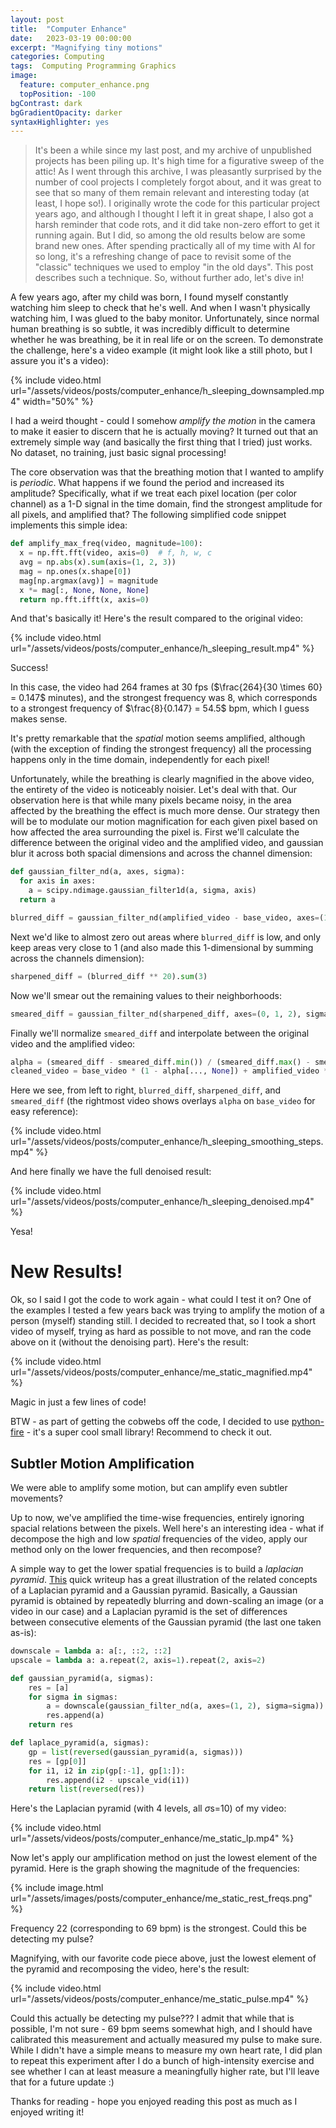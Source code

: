 ```yaml
---
layout: post
title:  "Computer Enhance"
date:   2023-03-19 00:00:00
excerpt: "Magnifying tiny motions"
categories: Computing
tags:  Computing Programming Graphics
image:
  feature: computer_enhance.png
  topPosition: -100
bgContrast: dark
bgGradientOpacity: darker
syntaxHighlighter: yes
---
```


> It's been a while since my last post, and my archive of unpublished projects has been piling up. It's high time for a figurative sweep of the attic! As I went through this archive, I was pleasantly surprised by the number of cool projects I completely forgot about, and it was great to see that so many of them remain relevant and interesting today (at least, I hope so!).  I originally wrote the code for this particular project years ago, and although I thought I left it in great shape, I also got a harsh reminder that code rots, and it did take non-zero effort to get it running again. But I did, so among the old results below are some brand new ones. After spending practically all of my time with AI for so long, it's a refreshing change of pace to revisit some of the "classic" techniques we used to employ "in the old days". This post describes such a technique. So, without further ado, let's dive in!

A few years ago, after my child was born, I found myself constantly watching him sleep to check that he's well. And when I wasn't physically watching him, I was glued to the baby monitor. Unfortunately, since normal human breathing is so subtle, it was incredibly difficult to determine whether he was breathing, be it in real life or on the screen. To demonstrate the challenge, here's a video example (it might look like a still photo, but I assure you it's a video):

{% include video.html url="/assets/videos/posts/computer_enhance/h_sleeping_downsampled.mp4" width="50%" %}

I had a weird thought - could I somehow _amplify the motion_ in the camera to make it easier to discern that he is actually moving? It turned out that an extremely simple way (and basically the first thing that I tried) just works. No dataset, no training, just basic signal processing!

The core observation was that the breathing motion that I wanted to amplify is _periodic_. What happens if we found the period and increased its amplitude? Specifically, what if we treat each pixel location (per color channel) as a 1-D signal in the time domain, find the strongest amplitude for all pixels, and amplified that? The following simplified code snippet implements this simple idea:

```python
def amplify_max_freq(video, magnitude=100):
  x = np.fft.fft(video, axis=0)  # f, h, w, c
  avg = np.abs(x).sum(axis=(1, 2, 3))
  mag = np.ones(x.shape[0])
  mag[np.argmax(avg)] = magnitude
  x *= mag[:, None, None, None]
  return np.fft.ifft(x, axis=0)
```

And that's basically it! Here's the result compared to the original video:

{% include video.html url="/assets/videos/posts/computer_enhance/h_sleeping_result.mp4" %}

Success!

In this case, the video had 264 frames at 30 fps ($\frac{264}{30 \times 60} = 0.147$ minutes), and the strongest frequency was 8, which corresponds to a strongest frequency of $\frac{8}{0.147} = 54.5$ bpm, which I guess makes sense.

It's pretty remarkable that the _spatial_ motion seems amplified, although (with the exception of finding the strongest frequency) all the processing happens only in the time domain, independently for each pixel!

Unfortunately, while the breathing is clearly magnified in the above video, the entirety of the video is noticeably noisier. Let's deal with that. Our observation here is that while many pixels became noisy, in the area affected by the breathing the effect is much more dense. Our strategy then will be to modulate our motion magnification for each given pixel based on how affected the area surrounding the pixel is. First we'll calculate the difference between the original video and the amplified video, and gaussian blur it across both spacial dimensions and across the channel dimension:

```python
def gaussian_filter_nd(a, axes, sigma):
  for axis in axes:
    a = scipy.ndimage.gaussian_filter1d(a, sigma, axis)
  return a

blurred_diff = gaussian_filter_nd(amplified_video - base_video, axes=(1, 2, 3), sigma=30)
```

Next we'd like to almost zero out areas where `blurred_diff` is low, and only keep areas very close to 1 (and also made this 1-dimensional by summing across the channels dimension):

```python
sharpened_diff = (blurred_diff ** 20).sum(3)
```

Now we'll smear out the remaining values to their neighborhoods:

```python
smeared_diff = gaussian_filter_nd(sharpened_diff, axes=(0, 1, 2), sigma=10)
```

Finally we'll normalize `smeared_diff` and interpolate between the original video and the amplified video:
```python
alpha = (smeared_diff - smeared_diff.min()) / (smeared_diff.max() - smeared_diff.min())
cleaned_video = base_video * (1 - alpha[..., None]) + amplified_video * alpha[..., None]
```

Here we see, from left to right, `blurred_diff`, `sharpened_diff`, and `smeared_diff` (the rightmost video shows overlays `alpha` on `base_video` for easy reference):

{% include video.html url="/assets/videos/posts/computer_enhance/h_sleeping_smoothing_steps.mp4" %}

And here finally we have the full denoised result:

{% include video.html url="/assets/videos/posts/computer_enhance/h_sleeping_denoised.mp4" %}

Yesa!

# New Results!

Ok, so I said I got the code to work again - what could I test it on? One of the examples I tested a few years back was trying to amplify the motion of a person (myself) standing still. I decided to recreated that, so I took a short video of myself, trying as hard as possible to not move, and ran the code above on it (without the denoising part). Here's the result:

{% include video.html url="/assets/videos/posts/computer_enhance/me_static_magnified.mp4" %}

Magic in just a few lines of code!

BTW - as part of getting the cobwebs off the code, I decided to use [python-fire](https://github.com/google/python-fire) - it's a super cool small library! Recommend to check it out.

## Subtler Motion Amplification

We were able to amplify some motion, but can amplify even subtler movements?

Up to now, we've amplified the time-wise frequencies, entirely ignoring spacial relations between the pixels. Well here's an interesting idea - what if decompose the high and low _spatial_ frequencies of the video, apply our method only on the lower frequencies, and then recompose?

A simple way to get the lower spatial frequencies is to build a _laplacian pyramid_. [This](https://paperswithcode.com/method/laplacian-pyramid#:~:text=A%20Laplacian%20Pyramid%20is%20a,j%202%20%C3%97%20j%202%20.) quick writeup has a great illustration of the related concepts of a Laplacian pyramid and a Gaussian pyramid. Basically, a Gaussian pyramid is obtained by repeatedly blurring and down-scaling an image (or a video in our case) and a Laplacian pyramid is the set of differences between consecutive elements of the Gaussian pyramid (the last one taken as-is):

```python
downscale = lambda a: a[:, ::2, ::2]
upscale = lambda a: a.repeat(2, axis=1).repeat(2, axis=2)

def gaussian_pyramid(a, sigmas):
    res = [a]
    for sigma in sigmas:
        a = downscale(gaussian_filter_nd(a, axes=(1, 2), sigma=sigma))
        res.append(a)
    return res

def laplace_pyramid(a, sigmas):
    gp = list(reversed(gaussian_pyramid(a, sigmas)))
    res = [gp[0]]
    for i1, i2 in zip(gp[:-1], gp[1:]):
        res.append(i2 - upscale_vid(i1))
    return list(reversed(res))
```

Here's the Laplacian pyramid (with 4 levels, all $\sigma$s=10) of my video:

{% include video.html url="/assets/videos/posts/computer_enhance/me_static_lp.mp4" %}

Now let's apply our amplification method on just the lowest element of the pyramid. Here is the graph showing the magnitude of the frequencies:

{% include image.html url="/assets/images/posts/computer_enhance/me_static_rest_freqs.png" %}

Frequency 22 (corresponding to 69 bpm) is the strongest. Could this be detecting my pulse?

Magnifying, with our favorite code piece above, just the lowest element of the pyramid and recomposing the video, here's the result:

{% include video.html url="/assets/videos/posts/computer_enhance/me_static_pulse.mp4" %}

Could this actually be detecting my pulse??? I admit that while that is possible, I'm not sure - 69 bpm seems somewhat high, and I should have calibrated this measurement and actually measured my pulse to make sure. While I didn't have a simple means to measure my own heart rate, I did plan to repeat this experiment after I do a bunch of high-intensity exercise and see whether I can at least measure a meaningfully higher rate, but I'll leave that for a future update :)

Thanks for reading - hope you enjoyed reading this post as much as I enjoyed writing it!
